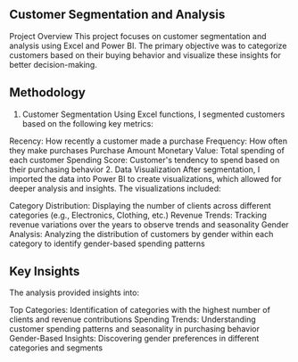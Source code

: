 ## Customer Segmentation and Analysis
Project Overview
This project focuses on customer segmentation and analysis using Excel and Power BI. The primary objective was to categorize customers based on their buying behavior and visualize these insights for better decision-making.

## Methodology
1. Customer Segmentation
Using Excel functions, I segmented customers based on the following key metrics:

Recency: How recently a customer made a purchase
Frequency: How often they make purchases
Purchase Amount
Monetary Value: Total spending of each customer
Spending Score: Customer's tendency to spend based on their purchasing behavior
2. Data Visualization
After segmentation, I imported the data into Power BI to create visualizations, which allowed for deeper analysis and insights. The visualizations included:

Category Distribution: Displaying the number of clients across different categories (e.g., Electronics, Clothing, etc.)
Revenue Trends: Tracking revenue variations over the years to observe trends and seasonality
Gender Analysis: Analyzing the distribution of customers by gender within each category to identify gender-based spending patterns

## Key Insights
The analysis provided insights into:

Top Categories: Identification of categories with the highest number of clients and revenue contributions
Spending Trends: Understanding customer spending patterns and seasonality in purchasing behavior
Gender-Based Insights: Discovering gender preferences in different categories and segments
